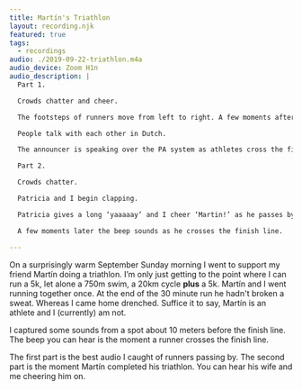```yaml
---
title: Martín's Triathlon
layout: recording.njk
featured: true
tags:
  - recordings
audio: ./2019-09-22-triathlon.m4a
audio_device: Zoom H1n
audio_description: |
  Part 1.

  Crowds chatter and cheer.

  The footsteps of runners move from left to right. A few moments after each runner passes a beep sounds to mark the completion of their run.

  People talk with each other in Dutch.

  The announcer is speaking over the PA system as athletes cross the finish line.

  Part 2.

  Crowds chatter.

  Patricia and I begin clapping.

  Patricia gives a long ‘yaaaaay’ and I cheer ‘Martin!’ as he passes by.

  A few moments later the beep sounds as he crosses the finish line.

---
```


On a surprisingly warm September Sunday morning I went to support my friend Martín doing a triathlon. I’m only just getting to the point where I can run a 5k, let alone a 750m swim, a 20km cycle **plus** a 5k. Martín and I went running together once. At the end of the 30 minute run he hadn't broken a sweat. Whereas I came home drenched. Suffice it to say, Martín is an athlete and I (currently) am not.

I captured some sounds from a spot about 10 meters before the finish line. The beep you can hear is the moment a runner crosses the finish line.

The first part is the best audio I caught of runners passing by. The second part is the moment Martín completed his triathlon. You can hear his wife and me cheering him on.
